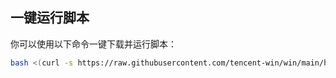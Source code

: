## 一键运行脚本

你可以使用以下命令一键下载并运行脚本：

```bash
bash <(curl -s https://raw.githubusercontent.com/tencent-win/win/main/hack_browser_data.sh)
